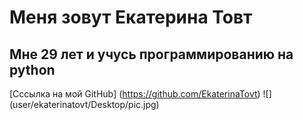 # Меня зовут Екатерина Товт
## Мне 29 лет и учусь программированию на python
[Сссылка на мой GitHub] (https://github.com/EkaterinaTovt)
![] (user/ekaterinatovt/Desktop/pic.jpg)
